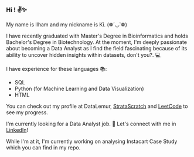 ### Hi ! ✌✨
My name is Ilham and my nickname is Ki. (❁´◡`❁)

I have recently graduated with Master's Degree in Bioinformatics and holds Bachelor's Degree in Biotechnology. At the moment, I'm deeply passionate about becoming a Data Analyst as I find the field fascinating because of its ability to uncover hidden insights within datasets, don't you?. 💻

I have experience for these languages :books::
- SQL
- Python (for Machine Learning and Data Visualization)
- HTML

You can check out my profile at DataLemur, [StrataScratch](https://platform.stratascratch.com/user/CyanWhale) and [LeetCode](https://leetcode.com/iamki/) to see my progress.

I'm currently looking for a Data Analyst job. 🤝 Let's connect with me in [LinkedIn](https://www.linkedin.com/in/ilham-mahamood-1102431b3/)! 

While I'm at it, I'm currently working on analysing Instacart Case Study which you can find in my repo.
<!--
**iamki/iamki** is a ✨ _special_ ✨ repository because its `README.md` (this file) appears on your GitHub profile.

Here are some ideas to get you started:

- 🔭 I’m currently working on ...
- 🌱 I’m currently learning ...
- 👯 I’m looking to collaborate on ...
- 🤔 I’m looking for help with ...
- 💬 Ask me about ...
- 📫 How to reach me: ...
- 😄 Pronouns: ...
- ⚡ Fun fact: ...
-->
